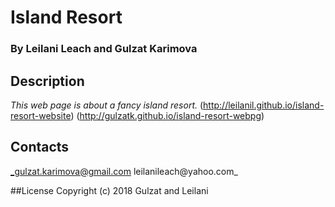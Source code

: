 # Island Resort

### By Leilani Leach and Gulzat Karimova

## Description
_This web page is about a fancy island resort._
(http://leilanil.github.io/island-resort-website)
(http://gulzatk.github.io/island-resort-webpg)

## Contacts
_gulzat.karimova@gmail.com
leilanileach@yahoo.com_

##License
Copyright (c) 2018 Gulzat and Leilani
